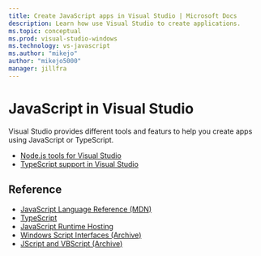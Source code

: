 ```yaml
---
title: Create JavaScript apps in Visual Studio | Microsoft Docs
description: Learn how use Visual Studio to create applications.
ms.topic: conceptual
ms.prod: visual-studio-windows
ms.technology: vs-javascript
ms.author: "mikejo"
author: "mikejo5000"
manager: jillfra
---
```

# JavaScript in Visual Studio

Visual Studio provides different tools and featurs to help you create apps using JavaScript or TypeScript.

- [Node.js tools for Visual Studio](/visualstudio/ide/quickstart-nodejs)
- [TypeScript support in Visual Studio](/visualstudio/javascript/javascript-in-vs-2019)

## Reference

- [JavaScript Language Reference (MDN)](https://developer.mozilla.org/en-US/docs/Web/JavaScript/Reference)
- [TypeScript](http://www.typescriptlang.org/docs/tutorial.html)
- [JavaScript Runtime Hosting](/microsoft-edge/hosting/javascript-runtime-hosting)
- [Windows Script Interfaces (Archive)](/previous-versions/windows/internet-explorer/ie-developer/scripting-articles/fdee6589(v%3dvs.94))
- [JScript and VBScript (Archive)](/previous-versions/windows/internet-explorer/ie-developer/scripting-articles/d1et7k7c(v%3dvs.84))